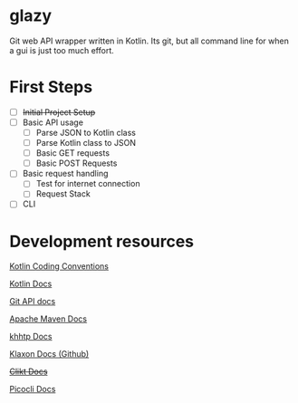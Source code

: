 # glazy
Git web API wrapper written in Kotlin. Its git, but all command line for when a gui is just too much effort.

# First Steps
- [ ] ~~Initial Project Setup~~
- [ ] Basic API usage
  - [ ] Parse JSON to Kotlin class
  - [ ] Parse Kotlin class to JSON
  - [ ] Basic GET requests
  - [ ] Basic POST Requests
- [ ] Basic request handling
  - [ ] Test for internet connection
  - [ ] Request Stack
- [ ] CLI

# Development resources
[Kotlin Coding Conventions](https://kotlinlang.org/docs/reference/coding-conventions.html)

[Kotlin Docs](https://kotlinlang.org/docs/reference/)

[Git API docs](https://developer.github.com/v3/)

[Apache Maven Docs](https://maven.apache.org/guides/getting-started/index.html)

[khhtp Docs](https://khttp.readthedocs.io/en/latest/)

[Klaxon Docs (Github)](https://github.com/cbeust/klaxon)

~~[Clikt Docs](https://ajalt.github.io/clikt/)~~

[Picocli Docs](https://picocli.info/)